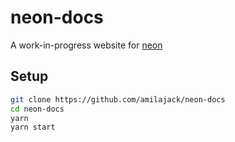 # neon-docs

A work-in-progress website for [neon](https://github.com/neon-bindings/neon)

## Setup

```bash
git clone https://github.com/amilajack/neon-docs
cd neon-docs
yarn
yarn start
```
